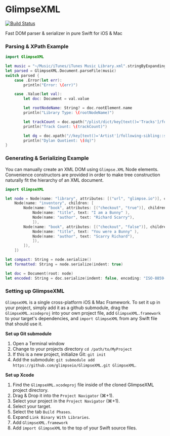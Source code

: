 # GlimpseXML

[![Build Status](https://travis-ci.org/glimpseio/GlimpseXML.svg?branch=master)](https://travis-ci.org/glimpseio/GlimpseXML)

Fast DOM parser & serializer in pure Swift for iOS & Mac

### Parsing & XPath Example

```swift
import GlimpseXML

let music = "~/Music/iTunes/iTunes Music Library.xml".stringByExpandingTildeInPath
let parsed = GlimpseXML.Document.parseFile(music)
switch parsed {
    case .Error(let err):
        println("Error: \(err)")

    case .Value(let val):
        let doc: Document = val.value

        let rootNodeName: String? = doc.rootElement.name
        println("Library Type: \(rootNodeName)")

        let trackCount = doc.xpath("/plist/dict/key[text()='Tracks']/following-sibling::dict/key").value?.first?.text
        println("Track Count: \(trackCount)")

        let dq = doc.xpath("//key[text()='Artist']/following-sibling::string[text()='Bob Dylan']").value?.count
        println("Dylan Quotient: \(dq)")
}
```

### Generating & Serializing Example

You can manually create an XML DOM using `Glimpse.XML` Node elements. Convenience constructors are provided
in order to make tree construction naturally fit the hierarchy of an XML document.

```swift
import GlimpseXML

let node = Node(name: "library", attributes: [("url", "glimpse.io")], children: [
    Node(name: "inventory", children: [
        Node(name: "book", attributes: [("checkout", "true")], children: [
            Node(name: "title", text: "I am a Bunny" ),
            Node(name: "author", text: "Richard Scarry"),
            ]),
        Node(name: "book", attributes: [("checkout", "false")], children: [
            Node(name: "title", text: "You were a Bunny" ),
            Node(name: "author", text: "Scarry Richard"),
            ]),
        ]),
    ])

let compact: String = node.serialize()
let formatted: String = node.serialize(indent: true)

let doc = Document(root: node)
let encoded: String = doc.serialize(indent: false, encoding: "ISO-8859-1")

```


### Setting up GlimpseXML

`GlimpseXML` is a single cross-platform iOS & Mac Framework. To set it up in your project, simply add it as a github submodule, drag the `GlimpseXML.xcodeproj` into your own project file, add `GlimpseXML.framework` to your target's dependencies, and `import GlimpseXML` from any Swift file that should use it.

**Set up Git submodule**

1. Open a Terminal window
1. Change to your projects directory `cd /path/to/MyProject`
1. If this is a new project, initialize Git: `git init`
1. Add the submodule: `git submodule add https://github.com/glimpseio/GlimpseXML.git GlimpseXML`.

**Set up Xcode**

1. Find the `GlimpseXML.xcodeproj` file inside of the cloned GlimpseXML project directory.
1. Drag & Drop it into the `Project Navigator` (⌘+1).
1. Select your project in the `Project Navigator` (⌘+1).
1. Select your target.
1. Select the tab `Build Phases`.
1. Expand `Link Binary With Libraries`.
1. Add `GlimpseXML.framework`
1. Add `import GlimpseXML` to the top of your Swift source files.

